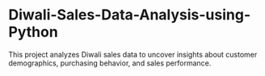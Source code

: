 # Diwali-Sales-Data-Analysis-using-Python
This project analyzes Diwali sales data to uncover insights about customer demographics, purchasing behavior, and sales performance.
